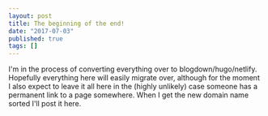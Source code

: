 ```yaml
---
layout: post
title: The beginning of the end! 
date: "2017-07-03"
published: true
tags: []
---
```


I'm in the process of converting everything over
to blogdown/hugo/netlify. Hopefully everything here will easily migrate over, although for the moment I also expect to leave it all here in the (highly unlikely) case someone has a permanent link to a page somewhere. When I get the new domain name sorted I'll post it here. 